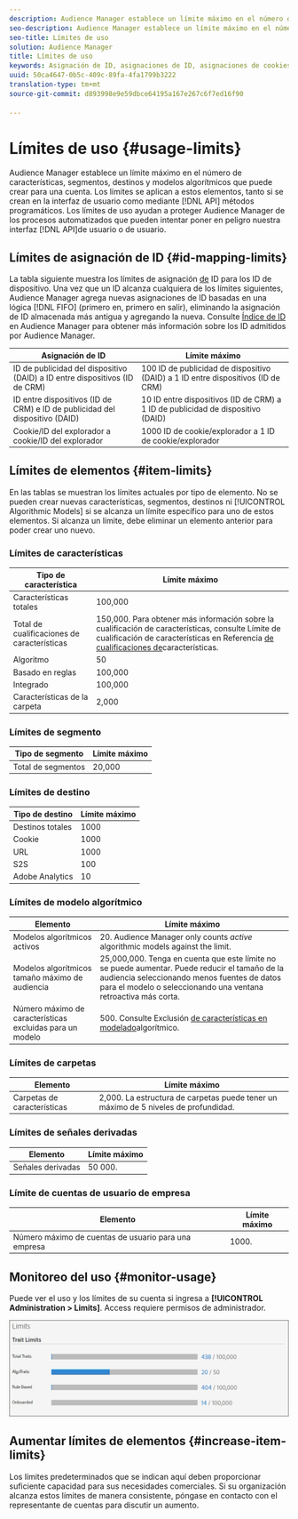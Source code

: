 ```yaml
---
description: Audience Manager establece un límite máximo en el número de características, segmentos, destinos y modelos algorítmicos que puede crear para una cuenta. Los límites se aplican a estos elementos, tanto si se crean en la interfaz de usuario como mediante métodos API. Los límites de uso ayudan a proteger Audience Manager de procesos automatizados que pueden intentar comprometer nuestras API o interfaz de usuario.
seo-description: Audience Manager establece un límite máximo en el número de características, segmentos, destinos y modelos algorítmicos que puede crear para una cuenta. Los límites se aplican a estos elementos, tanto si se crean en la interfaz de usuario como mediante métodos API. Los límites de uso ayudan a proteger Audience Manager de procesos automatizados que pueden intentar comprometer nuestras API o interfaz de usuario.
seo-title: Límites de uso
solution: Audience Manager
title: Límites de uso
keywords: Asignación de ID, asignaciones de ID, asignaciones de cookies
uuid: 50ca4647-0b5c-409c-89fa-4fa1799b3222
translation-type: tm+mt
source-git-commit: d893998e9e59dbce64195a167e267c6f7ed16f90

---
```



# Límites de uso {#usage-limits}

Audience Manager establece un límite máximo en el número de características, segmentos, destinos y modelos algorítmicos que puede crear para una cuenta. Los límites se aplican a estos elementos, tanto si se crean en la interfaz de usuario como mediante [!DNL API] métodos programáticos. Los límites de uso ayudan a proteger Audience Manager de los procesos automatizados que pueden intentar poner en peligro nuestra interfaz [!DNL API]de usuario o de usuario.

## Límites de asignación de ID {#id-mapping-limits}

La tabla siguiente muestra los límites de asignación [de](../../integration/sending-audience-data/batch-data-transfer-explained/id-sync-http.md) ID para los ID de dispositivo. Una vez que un ID alcanza cualquiera de los límites siguientes, Audience Manager agrega nuevas asignaciones de ID basadas en una lógica [!DNL FIFO] (primero en, primero en salir), eliminando la asignación de ID almacenada más antigua y agregando la nueva. Consulte [Índice de ID](../../reference/ids-in-aam.md) en Audience Manager para obtener más información sobre los ID admitidos por Audience Manager.

| Asignación de ID | Límite máximo |
|-----------|-------------- |
| ID de publicidad del dispositivo (DAID) a ID entre dispositivos (ID de CRM) | 100 ID de publicidad de dispositivo (DAID) a 1 ID entre dispositivos (ID de CRM) |
| ID entre dispositivos (ID de CRM) e ID de publicidad del dispositivo (DAID) | 10 ID entre dispositivos (ID de CRM) a 1 ID de publicidad de dispositivo (DAID) |
| Cookie/ID del explorador a cookie/ID del explorador | 1000 ID de cookie/explorador a 1 ID de cookie/explorador |

## Límites de elementos {#item-limits}

En las tablas se muestran los límites actuales por tipo de elemento. No se pueden crear nuevas características, segmentos, destinos ni [!UICONTROL Algorithmic Models] si se alcanza un límite específico para uno de estos elementos. Si alcanza un límite, debe eliminar un elemento anterior para poder crear uno nuevo.

### Límites de características

| Tipo de característica | Límite máximo |
| -------------------------- | ------------------------------------- |
| Características totales | 100,000 |
| Total de cualificaciones de características | 150,000. Para obtener más información sobre la cualificación de características, consulte Límite de cualificación de características en Referencia [de cualificaciones de](/help/using/features/traits/trait-qualification-reference.md#trait-qualification-limit)características. |
| Algoritmo | 50 |
| Basado en reglas | 100,000 |
| Integrado | 100,000 |
| Características de la carpeta | 2,000 |

### Límites de segmento

| Tipo de segmento | Límite máximo |
| -------------- | ------------- |
| Total de segmentos | 20,000 |

### Límites de destino

| Tipo de destino | Límite máximo |
| ------------------ | ------------- |
| Destinos totales | 1000 |
| Cookie | 1000 |
| URL | 1000 |
| S2S | 100 |
| Adobe Analytics | 10 |

### Límites de modelo algorítmico

| Elemento | Límite máximo |
| -------- | ----- |
| Modelos algorítmicos activos | 20. Audience Manager only counts *active* algorithmic models against the limit. |
| Modelos algorítmicos tamaño máximo de audiencia | 25,000,000.  Tenga en cuenta que este límite no se puede aumentar. Puede reducir el tamaño de la audiencia seleccionando menos fuentes de datos para el modelo o seleccionando una ventana retroactiva más corta. |
| Número máximo de características excluidas para un modelo | 500. Consulte Exclusión [de características en modelado](/help/using/features/algorithmic-models/trait-exclusion-algo-models.md)algorítmico. |

### Límites de carpetas

| Elemento | Límite máximo |
| ------------- | ------------------ |
| Carpetas de características | 2,000.  La estructura de carpetas puede tener un máximo de 5 niveles de profundidad. |

### Límites de señales derivadas

| Elemento | Límite máximo |
| --------------- | ------------- |
| Señales derivadas | 50 000. |

### Límite de cuentas de usuario de empresa

| Elemento | Límite máximo |
| ----------- | ------------- |
| Número máximo de cuentas de usuario para una empresa | 1000. |

## Monitoreo del uso {#monitor-usage}

Puede ver el uso y los límites de su cuenta si ingresa a **[!UICONTROL Administration > Limits]**. Access requiere permisos de administrador.

![el uso limita la imagen](assets/usage-limits.png)

## Aumentar límites de elementos {#increase-item-limits}

Los límites predeterminados que se indican aquí deben proporcionar suficiente capacidad para sus necesidades comerciales. Si su organización alcanza estos límites de manera consistente, póngase en contacto con el representante de cuentas para discutir un aumento.